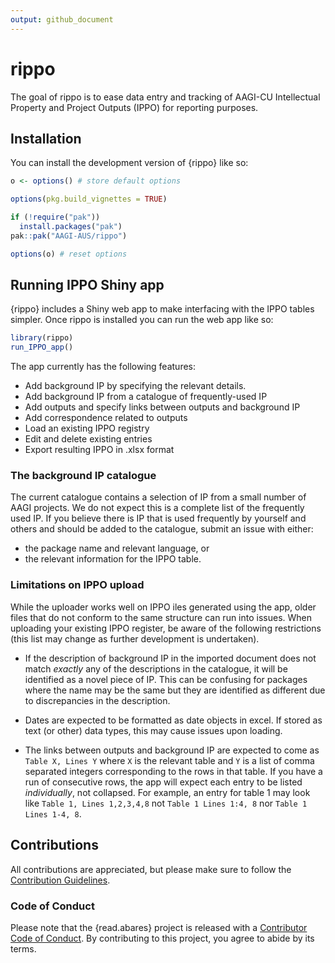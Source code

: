 ```yaml
---
output: github_document
---
```


<!-- README.md is generated from README.Rmd. Please edit that file -->



# rippo

<!-- badges: start -->
<!-- badges: end -->

The goal of rippo is to ease data entry and tracking of AAGI-CU Intellectual Property and Project Outputs (IPPO) for reporting purposes.

## Installation

You can install the development version of {rippo} like so:

```r
o <- options() # store default options

options(pkg.build_vignettes = TRUE)

if (!require("pak"))
  install.packages("pak")
pak::pak("AAGI-AUS/rippo")

options(o) # reset options
```

## Running IPPO Shiny app

{rippo} includes a Shiny web app to make interfacing with the IPPO tables simpler.
Once rippo is installed you can run the web app like so:

```r
library(rippo)
run_IPPO_app()
```

The app currently has the following features:
- Add background IP by specifying the relevant details.
- Add background IP from a catalogue of frequently-used IP
- Add outputs and specify links between outputs and background IP
- Add correspondence related to outputs
- Load an existing IPPO registry
- Edit and delete existing entries
- Export resulting IPPO in .xlsx format

### The background IP catalogue

The current catalogue contains a selection of IP from a small number of AAGI projects.
We do not expect this is a complete list of the frequently used IP.
If you believe there is IP that is used frequently by yourself and others and should be added to the catalogue, submit an issue with either:
- the package name and relevant language, or
- the relevant information for the IPPO table.

### Limitations on IPPO upload

While the uploader works well on IPPO iles generated using the app, older files that do not conform to the same structure can run into issues.
When uploading your existing IPPO register, be aware of the following restrictions (this list may change as further development is undertaken).

- If the description of background IP in the imported document does not match *exactly* any of the descriptions in the catalogue, it will be identified as a novel piece of IP.
This can be confusing for packages where the name may be the same but they are identified as different due to discrepancies in the description.

- Dates are expected to be formatted as date objects in excel.
If stored as text (or other) data types, this may cause issues upon loading.

- The links between outputs and background IP are expected to come as `Table X, Lines Y` where `X` is the relevant table and `Y` is a list of comma separated integers corresponding to the rows in that table.
If you have a run of consecutive rows, the app will expect each entry to be listed *individually*, not collapsed.
For example, an entry for table 1 may look like `Table 1, Lines 1,2,3,4,8` not `Table 1 Lines 1:4, 8` nor `Table 1 Lines 1-4, 8`.

## Contributions 

All contributions are appreciated, but please make sure to follow the [Contribution Guidelines](.github/CONTRIBUTING.md).

### Code of Conduct

Please note that the {read.abares} project is released with a [Contributor Code of Conduct](https://AAGI-AUS.github.io/rippo/CODE_OF_CONDUCT.md).
By contributing to this project, you agree to abide by its terms.
